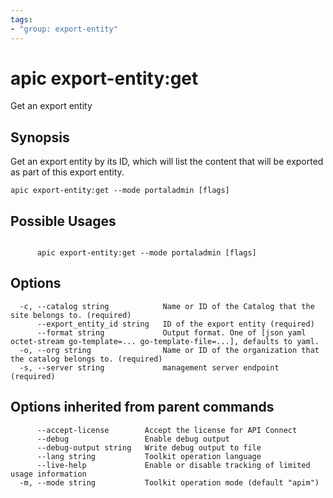 ```yaml
---
tags:
- "group: export-entity"
---
```

# apic export-entity:get

Get an export entity

## Synopsis

Get an export entity by its ID, which will list the content that will be exported as part of this export entity.

```
apic export-entity:get --mode portaladmin [flags]
```

## Possible Usages

```

      apic export-entity:get --mode portaladmin [flags]

```

## Options

```
  -c, --catalog string            Name or ID of the Catalog that the site belongs to. (required)
      --export_entity_id string   ID of the export entity (required)
      --format string             Output format. One of [json yaml octet-stream go-template=... go-template-file=...], defaults to yaml.
  -o, --org string                Name or ID of the organization that the catalog belongs to. (required)
  -s, --server string             management server endpoint (required)
```

## Options inherited from parent commands

```
      --accept-license        Accept the license for API Connect
      --debug                 Enable debug output
      --debug-output string   Write debug output to file
      --lang string           Toolkit operation language
      --live-help             Enable or disable tracking of limited usage information
  -m, --mode string           Toolkit operation mode (default "apim")
```
